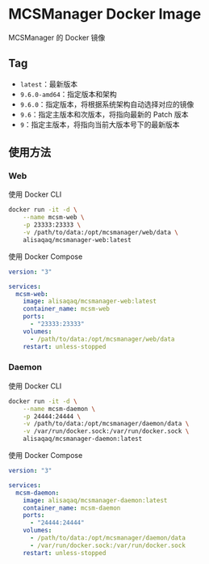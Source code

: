 # MCSManager Docker Image

MCSManager 的 Docker 镜像

## Tag

- `latest`：最新版本
- `9.6.0-amd64`：指定版本和架构
- `9.6.0`：指定版本，将根据系统架构自动选择对应的镜像
- `9.6`：指定主版本和次版本，将指向最新的 Patch 版本
- `9`：指定主版本，将指向当前大版本号下的最新版本

## 使用方法

### Web

使用 Docker CLI

```bash
docker run -it -d \
    --name mcsm-web \
    -p 23333:23333 \
    -v /path/to/data:/opt/mcsmanager/web/data \
    alisaqaq/mcsmanager-web:latest
```

使用 Docker Compose

```yaml
version: "3"

services:
  mcsm-web:
    image: alisaqaq/mcsmanager-web:latest
    container_name: mcsm-web
    ports:
      - "23333:23333"
    volumes:
      - /path/to/data:/opt/mcsmanager/web/data
    restart: unless-stopped
```

### Daemon

使用 Docker CLI

```bash
docker run -it -d \
    --name mcsm-daemon \
    -p 24444:24444 \
    -v /path/to/data:/opt/mcsmanager/daemon/data \
    -v /var/run/docker.sock:/var/run/docker.sock \
    alisaqaq/mcsmanager-daemon:latest
```

使用 Docker Compose

```yaml
version: "3"

services:
  mcsm-daemon:
    image: alisaqaq/mcsmanager-daemon:latest
    container_name: mcsm-daemon
    ports:
      - "24444:24444"
    volumes:
      - /path/to/data:/opt/mcsmanager/daemon/data
      - /var/run/docker.sock:/var/run/docker.sock
    restart: unless-stopped
```
